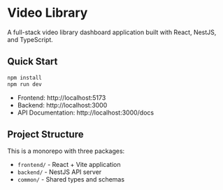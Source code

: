 # Video Library

A full-stack video library dashboard application built with React, NestJS, and TypeScript.

## Quick Start

```bash
npm install
npm run dev
```

- Frontend: http://localhost:5173
- Backend: http://localhost:3000
- API Documentation: http://localhost:3000/docs

## Project Structure

This is a monorepo with three packages:

- `frontend/` - React + Vite application
- `backend/` - NestJS API server  
- `common/` - Shared types and schemas
